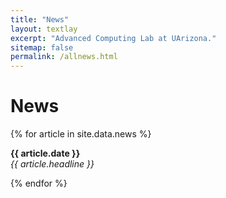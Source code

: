 ```yaml
---
title: "News"
layout: textlay
excerpt: "Advanced Computing Lab at UArizona."
sitemap: false
permalink: /allnews.html
---
```


# News

{% for article in site.data.news %}
<p><b>{{ article.date }}</b> <br>
<em>{{ article.headline }}</em></p>
{% endfor %}
